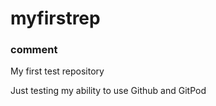 # myfirstrep
<h3> comment</h3>
My first test repository 

Just testing my ability to use Github and GitPod

